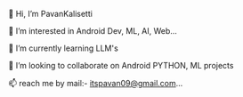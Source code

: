 👋 Hi, I’m PavanKalisetti

👀 I’m interested in Android Dev, ML, AI, Web...

🌱 I’m currently learning LLM's

💞️ I’m looking to collaborate on Android PYTHON, ML projects

📫 reach me by mail:- itspavan09@gmail.com...


